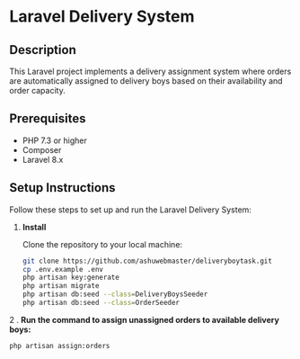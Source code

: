 # Laravel Delivery System

## Description

This Laravel project implements a delivery assignment system where orders are automatically assigned to delivery boys based on their availability and order capacity.

## Prerequisites

- PHP 7.3 or higher
- Composer
- Laravel 8.x

## Setup Instructions

Follow these steps to set up and run the Laravel Delivery System:


1. **Install**

   Clone the repository to your local machine:
   ```bash
   git clone https://github.com/ashuwebmaster/deliveryboytask.git
   cp .env.example .env
   php artisan key:generate
   php artisan migrate
   php artisan db:seed --class=DeliveryBoysSeeder
   php artisan db:seed --class=OrderSeeder


2 . **Run the command to assign unassigned orders to available delivery boys:**

    php artisan assign:orders
